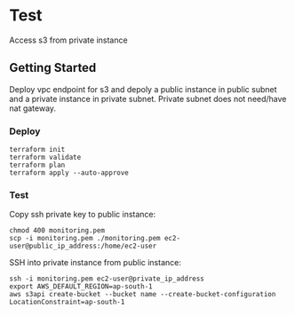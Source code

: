 # Test
Access s3 from private instance
## Getting Started
Deploy vpc endpoint for s3 and depoly a public instance in public subnet and a private instance in private subnet. Private subnet does not need/have nat gateway.
### Deploy
```
terraform init
terraform validate
terraform plan
terraform apply --auto-approve
```
### Test
Copy ssh private key to public instance:
```
chmod 400 monitoring.pem
scp -i monitoring.pem ./monitoring.pem ec2-user@public_ip_address:/home/ec2-user
```
SSH into private instance from public instance:
```
ssh -i monitoring.pem ec2-user@private_ip_address
export AWS_DEFAULT_REGION=ap-south-1
aws s3api create-bucket --bucket name --create-bucket-configuration LocationConstraint=ap-south-1
```
